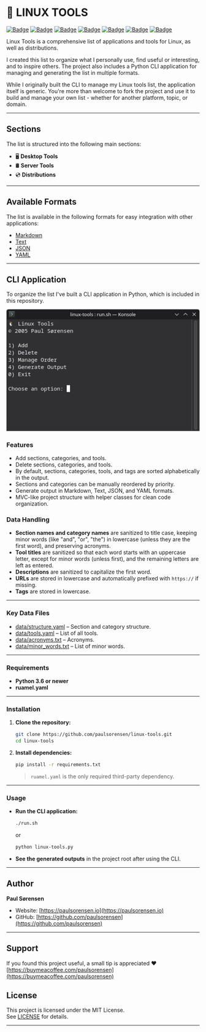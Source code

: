 # 🐧 LINUX TOOLS

[![Badge](https://img.shields.io/badge/Format-Markdown-CC33FF?logo=markdown&logoColor=white)](linux-tools.md)
[![Badge](https://img.shields.io/badge/Format-Text-CC33FF?logo=readme&logoColor=white)](/linux-tools.txt)
[![Badge](https://img.shields.io/badge/Format-JSON-CC33FF?logo=json&logoColor=white)](/linux-tools.json)
[![Badge](https://img.shields.io/badge/Format-YAML-CC33FF?logo=yaml&logoColor=white)](/linux-tools.yaml)
[![Badge](https://img.shields.io/badge/License-MIT-97CA00)](/LICENSE)
[![Badge](https://img.shields.io/badge/Python-3.6%2B-007ee7?logo=python&logoColor=white)](https://python.org)
[![Badge](https://img.shields.io/badge/-Buy%20Me%20a%20Coffee-dab728?logo=buymeacoffee&logoColor=white)](https://buymeacoffee.com/paulsorensen)

Linux Tools is a comprehensive list of applications and tools for Linux, as well as distributions.

I created this list to organize what I personally use, find useful or interesting, and to inspire others.
The project also includes a Python CLI application for managing and generating the list in multiple formats.

While I originally built the CLI to manage my Linux tools list, the application itself is generic. You're more than welcome to fork the project and use it to build and manage your own list - whether for another platform, topic, or domain.

---

## Sections

The list is structured into the following main sections:

- 🖥️ **Desktop Tools**
- 🛢️ **Server Tools**
- 💿 **Distributions**

---

## Available Formats

The list is available in the following formats for easy integration with other applications:

- [Markdown](/linux-tools.md)
- [Text](/linux-tools.txt)
- [JSON](/linux-tools.json)
- [YAML](/linux-tools.yaml)

---

## CLI Application

To organize the list I've built a CLI application in Python, which is included in this repository.

![CLI Preview](/assets/cli-preview.png)

### Features

- Add sections, categories, and tools.
- Delete sections, categories, and tools.
- By default, sections, categories, tools, and tags are sorted alphabetically in the output.
- Sections and categories can be manually reordered by priority.
- Generate output in Markdown, Text, JSON, and YAML formats.
- MVC-like project structure with helper classes for clean code organization.

### Data Handling

- **Section names and category names** are sanitized to title case, keeping minor words (like "and", "or", "the") in lowercase (unless they are the first word), and preserving acronyms.
- **Tool titles** are sanitized so that each word starts with an uppercase letter, except for minor words (unless first), and the remaining letters are left as entered.
- **Descriptions** are sanitized to capitalize the first word.
- **URLs** are stored in lowercase and automatically prefixed with `https://` if missing.
- **Tags** are stored in lowercase.

---

### Key Data Files

- [data/structure.yaml](/data/structure.yaml) – Section and category structure.
- [data/tools.yaml](/data/tools.yaml) – List of all tools.
- [data/acronyms.txt](/data/acronyms.txt) – Acronyms.
- [data/minor_words.txt](/data/minor_words.txt) – List of minor words.

---

### Requirements

- **Python 3.6 or newer**
- **ruamel.yaml**

---

### Installation

1. **Clone the repository:**

   ```bash
   git clone https://github.com/paulsorensen/linux-tools.git
   cd linux-tools
   ```

2. **Install dependencies:**

   ```bash
   pip install -r requirements.txt
   ```

   > `ruamel.yaml` is the only required third-party dependency.

---

### Usage

- **Run the CLI application:**

  ```bash
  ./run.sh
  ```

  or

  ```bash
  python linux-tools.py
  ```

- **See the generated outputs** in the project root after using the CLI.

---

## Author

**Paul Sørensen**  

- Website: [https://paulsorensen.io](https://paulsorensen.io)  
- GitHub: [https://github.com/paulsorensen](https://github.com/paulsorensen)

---

## Support

If you found this project useful, a small tip is appreciated ❤️  
[https://buymeacoffee.com/paulsorensen](https://buymeacoffee.com/paulsorensen)

## License

This project is licensed under the MIT License.  
See [LICENSE](LICENSE) for details.

---
